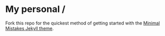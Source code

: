 # My personal / 

Fork this repo for the quickest method of getting started with the [Minimal Mistakes Jekyll theme](https://github.com/mmistakes/minimal-mistakes).
